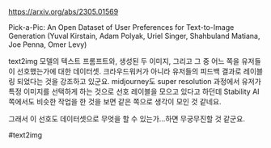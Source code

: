 https://arxiv.org/abs/2305.01569

Pick-a-Pic: An Open Dataset of User Preferences for Text-to-Image Generation (Yuval Kirstain, Adam Polyak, Uriel Singer, Shahbuland Matiana, Joe Penna, Omer Levy)

text2img 모델의 텍스트 프롬프트와, 생성된 두 이미지, 그리고 그 중 어느 쪽을 유저들이 선호했는가에 대한 데이터셋. 크라우드워커가 아니라 유저들의 피드백 결과로 레이블링 되었다는 것을 강조하고 있군요. midjourney도 super resolution 과정에서 유저가 특정 이미지를 선택하게 하는 것으로 선호 레이블을 모으고 있다고 하던데 Stability AI 쪽에서도 비슷한 작업을 한 것을 보면 같은 쪽으로 생각이 모인 것 같네요.

그래서 이 선호도 데이터셋으로 무엇을 할 수 있는가...하면 무궁무진할 것 같군요.

#text2img 